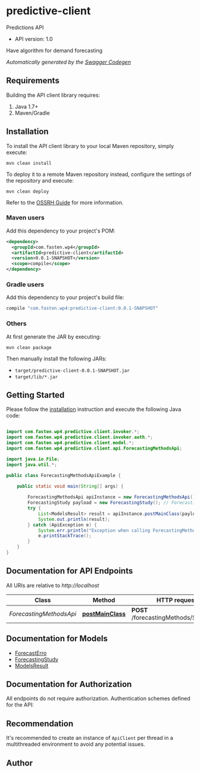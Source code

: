 # predictive-client

Predictions  API
- API version: 1.0

Have algorithm for demand forecasting


*Automatically generated by the [Swagger Codegen](https://github.com/swagger-api/swagger-codegen)*


## Requirements

Building the API client library requires:
1. Java 1.7+
2. Maven/Gradle

## Installation

To install the API client library to your local Maven repository, simply execute:

```shell
mvn clean install
```

To deploy it to a remote Maven repository instead, configure the settings of the repository and execute:

```shell
mvn clean deploy
```

Refer to the [OSSRH Guide](http://central.sonatype.org/pages/ossrh-guide.html) for more information.

### Maven users

Add this dependency to your project's POM:

```xml
<dependency>
  <groupId>com.fasten.wp4</groupId>
  <artifactId>predictive-client</artifactId>
  <version>0.0.1-SNAPSHOT</version>
  <scope>compile</scope>
</dependency>
```

### Gradle users

Add this dependency to your project's build file:

```groovy
compile "com.fasten.wp4:predictive-client:0.0.1-SNAPSHOT"
```

### Others

At first generate the JAR by executing:

```shell
mvn clean package
```

Then manually install the following JARs:

* `target/predictive-client-0.0.1-SNAPSHOT.jar`
* `target/lib/*.jar`

## Getting Started

Please follow the [installation](#installation) instruction and execute the following Java code:

```java

import com.fasten.wp4.predictive.client.invoker.*;
import com.fasten.wp4.predictive.client.invoker.auth.*;
import com.fasten.wp4.predictive.client.model.*;
import com.fasten.wp4.predictive.client.api.ForecastingMethodsApi;

import java.io.File;
import java.util.*;

public class ForecastingMethodsApiExample {

    public static void main(String[] args) {
        
        ForecastingMethodsApi apiInstance = new ForecastingMethodsApi();
        ForecastingStudy payload = new ForecastingStudy(); // ForecastingStudy | 
        try {
            List<ModelsResult> result = apiInstance.postMainClass(payload);
            System.out.println(result);
        } catch (ApiException e) {
            System.err.println("Exception when calling ForecastingMethodsApi#postMainClass");
            e.printStackTrace();
        }
    }
}

```

## Documentation for API Endpoints

All URIs are relative to *http://localhost*

Class | Method | HTTP request | Description
------------ | ------------- | ------------- | -------------
*ForecastingMethodsApi* | [**postMainClass**](docs/ForecastingMethodsApi.md#postMainClass) | **POST** /forecastingMethods/Statistical/ | 


## Documentation for Models

 - [ForecastErro](docs/ForecastErro.md)
 - [ForecastingStudy](docs/ForecastingStudy.md)
 - [ModelsResult](docs/ModelsResult.md)


## Documentation for Authorization

All endpoints do not require authorization.
Authentication schemes defined for the API:

## Recommendation

It's recommended to create an instance of `ApiClient` per thread in a multithreaded environment to avoid any potential issues.

## Author



